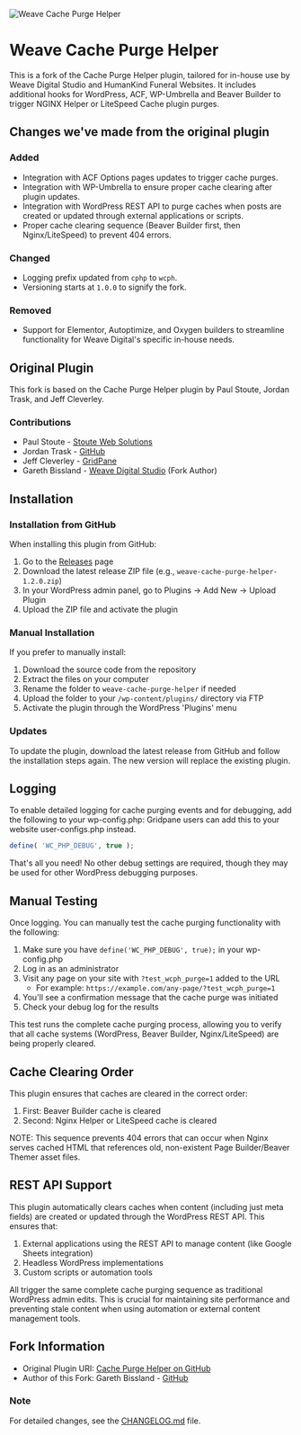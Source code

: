 ![Weave Cache Purge Helper](https://weave-hk-github.b-cdn.net/weave/plugin-header.png)
# Weave Cache Purge Helper

This is a fork of the Cache Purge Helper plugin, tailored for in-house use by Weave Digital Studio and HumanKind Funeral Websites. It includes additional hooks for WordPress, ACF, WP-Umbrella and Beaver Builder to trigger NGINX Helper or LiteSpeed Cache plugin purges.

## Changes we've made from the original plugin

### Added
- Integration with ACF Options pages updates to trigger cache purges.
- Integration with WP-Umbrella to ensure proper cache clearing after plugin updates.
- Integration with WordPress REST API to purge caches when posts are created or updated through external applications or scripts.
- Proper cache clearing sequence (Beaver Builder first, then Nginx/LiteSpeed) to prevent 404 errors.

### Changed
- Logging prefix updated from `cphp` to `wcph`.
- Versioning starts at `1.0.0` to signify the fork.

### Removed
- Support for Elementor, Autoptimize, and Oxygen builders to streamline functionality for Weave Digital's specific in-house needs.

## Original Plugin
This fork is based on the Cache Purge Helper plugin by Paul Stoute, Jordan Trask, and Jeff Cleverley.

### Contributions
* Paul Stoute - [Stoute Web Solutions](https://stoutewebsolutions.com/)
* Jordan Trask - [GitHub](https://github.com/jordantrizz)
* Jeff Cleverley - [GridPane](https://gridpane.com)
* Gareth Bissland - [Weave Digital Studio](https://weave.co.nz) (Fork Author)

## Installation

### Installation from GitHub

When installing this plugin from GitHub:

1. Go to the [Releases](https://github.com/weavedigitalstudio/weave-cache-purge-helper/releases) page
2. Download the latest release ZIP file (e.g., `weave-cache-purge-helper-1.2.0.zip`)
3. In your WordPress admin panel, go to Plugins → Add New → Upload Plugin
4. Upload the ZIP file and activate the plugin

### Manual Installation

If you prefer to manually install:

1. Download the source code from the repository
2. Extract the files on your computer 
3. Rename the folder to `weave-cache-purge-helper` if needed
4. Upload the folder to your `/wp-content/plugins/` directory via FTP
5. Activate the plugin through the WordPress 'Plugins' menu

### Updates

To update the plugin, download the latest release from GitHub and follow the installation steps again. The new version will replace the existing plugin.


## Logging

To enable detailed logging for cache purging events and for debugging, add the following to your wp-config.php:
Gridpane users can add this to your website user-configs.php instead.

```php
define( 'WC_PHP_DEBUG', true );
```

That's all you need! No other debug settings are required, though they may be used for other WordPress debugging purposes.


## Manual Testing

Once logging. You can manually test the cache purging functionality with the following:

1. Make sure you have `define('WC_PHP_DEBUG', true);` in your wp-config.php
2. Log in as an administrator
3. Visit any page on your site with `?test_wcph_purge=1` added to the URL
   - For example: `https://example.com/any-page/?test_wcph_purge=1`
4. You'll see a confirmation message that the cache purge was initiated
5. Check your debug log for the results

This test runs the complete cache purging process, allowing you to verify that all cache systems (WordPress, Beaver Builder, Nginx/LiteSpeed) are being properly cleared.

## Cache Clearing Order

This plugin ensures that caches are cleared in the correct order:
1. First: Beaver Builder cache is cleared
2. Second: Nginx Helper or LiteSpeed cache is cleared

NOTE: This sequence prevents 404 errors that can occur when Nginx serves cached HTML that references old, non-existent Page Builder/Beaver Themer asset files.

## REST API Support

This plugin automatically clears caches when content (including just meta fields) are created or updated through the WordPress REST API. This ensures that:

1. External applications using the REST API to manage content (like Google Sheets integration)
2. Headless WordPress implementations
3. Custom scripts or automation tools

All trigger the same complete cache purging sequence as traditional WordPress admin edits. This is crucial for maintaining site performance and preventing stale content when using automation or external content management tools.

## Fork Information
* Original Plugin URI: [Cache Purge Helper on GitHub](https://github.com/managingwp/cache-purge-helper)
* Author of this Fork: Gareth Bissland - [GitHub](https://github.com/gbissland)

### Note
For detailed changes, see the [CHANGELOG.md](CHANGELOG.md) file.
